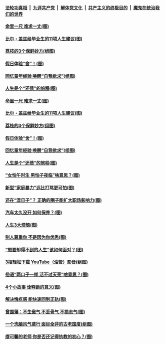 ####  [法轮功真相](../../../../basic/blob/master/README.md?t=06220502) &nbsp;|&nbsp; [九评共产党](../../../../9ping.md/blob/master/README.md?t=06220502) &nbsp;|&nbsp; [解体党文化](../../../../jtdwh.md/blob/master/README.md?t=06220502)  &nbsp;|&nbsp; [共产主义的终极目的](../../../../gczydzjmd.md/blob/master/README.md?t=06220502) &nbsp;|&nbsp; [魔鬼在统治我们的世界](../../../../mgztzwmdsj.md/blob/master/README.md?t=06220502) 

#### [命里一尺 难求一丈(图)](../pages/p8/936782.md?t=06220502) 

#### [比尔・盖兹给毕业生的11项人生建议(图)](../pages/p8/936231.md?t=06220502) 

#### [荔枝的3个保鲜妙方(组图)](../pages/p8/936950.md?t=06220502) 

#### [假日体验“舍”！(图)](../pages/p8/937183.md?t=06220502) 

#### [回忆童年经验 唤醒“自我欲求”(组图)](../pages/p8/937082.md?t=06220502) 

#### [人生是个“还债”的旅程(图)](../pages/p8/936768.md?t=06220502) 

#### [命里一尺 难求一丈(图)](../pages/p8/936782.md?t=06220502) 

#### [比尔・盖兹给毕业生的11项人生建议(图)](../pages/p8/936231.md?t=06220502) 

#### [荔枝的3个保鲜妙方(组图)](../pages/p8/936950.md?t=06220502) 

#### [假日体验“舍”！(图)](../pages/p8/937183.md?t=06220502) 

#### [回忆童年经验 唤醒“自我欲求”(组图)](../pages/p8/937082.md?t=06220502) 

#### [人生是个“还债”的旅程(图)](../pages/p8/936768.md?t=06220502) 

#### [“女怕午时生 男怕子夜临”啥意思？(图)](../pages/p8/937081.md?t=06220502) 

#### [新型“家庭暴力”远比打骂更可怕(图)](../pages/p8/936230.md?t=06220502) 

#### [还在“混日子”？ 正确的圈子能扩大职场影响力(图)](../pages/p8/937049.md?t=06220502) 

#### [汽车太久没开 如何保养？(图)](../pages/p8/937035.md?t=06220502) 

#### [人生3大烦恼(图)](../pages/p8/936959.md?t=06220502) 

#### [别人尊重你 不是因为你优秀(图)](../pages/p8/936253.md?t=06220502) 

#### [“想要却得不到的人生”该如何面对？(图)](../pages/p8/936933.md?t=06220502) 

#### [3招轻松下载 YouTube（油管）影音(组图)](../pages/p8/936922.md?t=06220502) 

#### [俗语“两口子一样 活不过天亮”啥意思？(图)](../pages/p8/936917.md?t=06220502) 

#### [4个小故事 诠释跪的意义(图)](../pages/p8/936353.md?t=06220502) 

#### [解决愧疚感 能快速回到正轨(图)](../pages/p8/936834.md?t=06220502) 

#### [曾国藩：不生傲气 不丢骨气 不损志气(图)](../pages/p8/936248.md?t=06220502) 

#### [一个洗脑风气盛行 面目全非的古老国度(组图)](../pages/p8/936759.md?t=06220502) 

#### [缪可馨的老师 你是否还记得执教的初心？(图)](../pages/p8/936737.md?t=06220502) 

